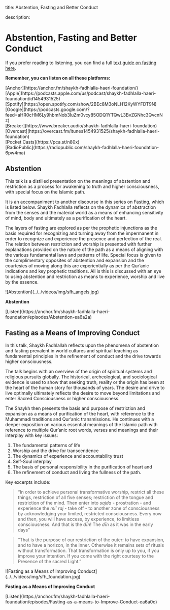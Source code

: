title: Abstention, Fasting and Better Conduct

description:

# Abstention, Fasting and Better Conduct

If you prefer reading to listening, you can find a full [text guide on fasting here](../../../guides/fasting).

<div markdown="1" class="card article sidebar center">

**Remember, you can listen on all these platforms:**

<div markdown="3" class="audio-link">
[Anchor](https://anchor.fm/shaykh-fadhlalla-haeri-foundation/)
</div>

<div markdown="3" class="audio-link">
[Apple](https://podcasts.apple.com/us/podcast/shaykh-fadhlalla-haeri-foundation/id1454931525)
</div>

<div markdown="3" class="audio-link">
[Spotify](https://open.spotify.com/show/2BEc8M3oNLH12KyWYFDT9N) 
</div>

<div markdown="3" class="audio-link">
[Google](https://podcasts.google.com/?feed=aHR0cHM6Ly9hbmNob3IuZm0vcy85ODQ1YTQwL3BvZGNhc3QvcnNz)
</div>

<div markdown="3" class="audio-link">
[Breaker](https://www.breaker.audio/shaykh-fadhlalla-haeri-foundation)
</div>

<div markdown="3" class="audio-link">
[Overcast](https://overcast.fm/itunes1454931525/shaykh-fadhlalla-haeri-foundation)
</div>

<div markdown="3" class="audio-link">
[Pocket Casts](https://pca.st/n80x)
</div>

<div markdown="3" class="audio-link">
[RadioPublic](https://radiopublic.com/shaykh-fadhlalla-haeri-foundation-6pw4ma)
</div>

</div>

## Abstention

This talk is a distilled presentation on the meanings of abstention and restriction as a process for awakening to truth and higher consciousness, with special focus on the Islamic path. 

It is an accompaniment to another discourse in this series on Fasting, which is listed below. Shaykh Fadhlalla reflects on the dynamics of abstraction from the senses and the material world as a means of enhancing sensitivity of mind, body and ultimately as a purification of the heart. 

The layers of fasting are explored as per the prophetic injunctions as the basis required for recognizing and turning away from the impermanent in order to recognize and experience the presence and perfection of the real. The relation between restriction and worship is presented with further explanations provided on the nature of the path as a means of aligning with the various fundamental laws and patterns of life. Special focus is given to the complimentary opposites of abstention and expansion and the courtesies of moving along this arc experientially as per the Qur’anic indications and key prophetic traditions. All is this is discussed with an eye to using abstention and restriction as means to experience, worship and live by the essence.

<div markdown="1" class="card video sidebar center gemoji center-content">

<div markdown="2" class="video-image">
![Abstention](../../videos/img/sfh_angels.jpg)
</div>

**Abstention**

<div markdown="3" class="video-link">
[Listen](https://anchor.fm/shaykh-fadhlalla-haeri-foundation/episodes/Abstention-ea6a2a)
</div>

</div>

<div markdown="1" class="clear"></div>

## Fasting as a Means of Improving Conduct

In this talk, Shaykh Fadhlallah reflects upon the phenomena of abstention and fasting prevalent in world cultures and spiritual teaching as fundamental principles in the refinement of conduct and the drive towards higher consciousness. 

The talk begins with an overview of the origin of spiritual systems and religious pursuits globally. The historical, archeological, and sociological evidence is used to show that seeking truth, reality or the origin has been at the heart of the human story for thousands of years. The desire and drive to live optimally ultimately reflects the desire to move beyond limitations and enter Sacred Consciousness or higher consciousness. 

The Shaykh then presents the basis and purpose of restriction and expansion as a means of purification of the heart, with reference to the Muhammadi traditions and Qur’anic transmissions. He continues with a deeper exposition on various essential meanings of the Islamic path with reference to multiple Qur’anic root words, verses and meanings and their interplay with key issues:

1. The fundamental patterns of life
2. Worship and the drive for transcendence
3. The dynamics of experience and accountability trust
4. Self-Soul interplay
5. The basis of personal responsibility in the purification of heart and 
6. The refinement of conduct and living the fullness of the path. 

Key excerpts include:

> “In order to achieve personal transformative worship, restrict all these things, restriction of all five senses; restriction of the tongue and restriction of the mind. Then enter into _sajda_ - prostration - and experience the _mi’ raj_ - take off - to another zone of consciousness by acknowledging your limited, restricted consciousness. Every now and then, you will have access, by experience, to limitless consciousness. And that is the _dīn_! The _dīn_ as it was in the early days”

> “That is the purpose of our restriction of the outer: to have expansion, and to have a horizon, in the inner. Otherwise it remains sets of rituals without transformation. That transformation is only up to you, if you improve your intention. If you come with the right courtesy to the Presence of the sacred Light.”

<div markdown="1" class="card video sidebar center gemoji center-content">

<div markdown="2" class="video-image">
![Fasting as a Means of Improving Conduct](../../videos/img/sfh_foundation.jpg)
</div>

**Fasting as a Means of Improving Conduct**

<div markdown="3" class="video-link">
[Listen](https://anchor.fm/shaykh-fadhlalla-haeri-foundation/episodes/Fasting-as-a-means-to-Improve-Conduct-ea6a0o)
</div>

</div>

<div markdown="1" class="clear"></div>
